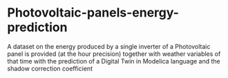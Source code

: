 # Photovoltaic-panels-energy-prediction
A dataset on the energy produced by a single inverter of a Photovoltaic panel is provided (at the hour precision) together with weather variables of that time with the prediction of a Digital Twin in Modelica language and the shadow correction coefficient
